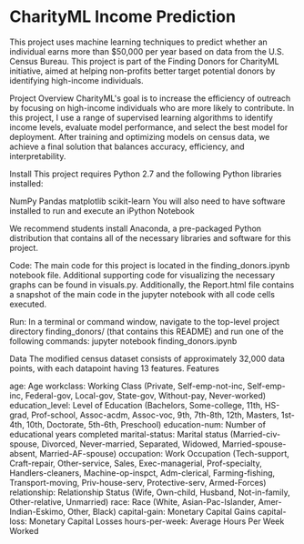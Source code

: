 # CharityML Income Prediction
This project uses machine learning techniques to predict whether an individual earns more than $50,000 per year based on data from the U.S. Census Bureau. This project is part of the Finding Donors for CharityML initiative, aimed at helping non-profits better target potential donors by identifying high-income individuals.

Project Overview
CharityML's goal is to increase the efficiency of outreach by focusing on high-income individuals who are more likely to contribute. In this project, I use a range of supervised learning algorithms to identify income levels, evaluate model performance, and select the best model for deployment. After training and optimizing models on census data, we achieve a final solution that balances accuracy, efficiency, and interpretability.

Install
This project requires Python 2.7 and the following Python libraries installed:

NumPy
Pandas
matplotlib
scikit-learn
You will also need to have software installed to run and execute an iPython Notebook

We recommend students install Anaconda, a pre-packaged Python distribution that contains all of the necessary libraries and software for this project.

Code:
The main code for this project is located in the finding_donors.ipynb notebook file. Additional supporting code for visualizing the necessary graphs can be found in visuals.py. Additionally, the Report.html file contains a snapshot of the main code in the jupyter notebook with all code cells executed.

Run:
In a terminal or command window, navigate to the top-level project directory finding_donors/ (that contains this README) and run one of the following commands:
jupyter notebook finding_donors.ipynb

Data
The modified census dataset consists of approximately 32,000 data points, with each datapoint having 13 features.
Features

age: Age
workclass: Working Class (Private, Self-emp-not-inc, Self-emp-inc, Federal-gov, Local-gov, State-gov, Without-pay, Never-worked)
education_level: Level of Education (Bachelors, Some-college, 11th, HS-grad, Prof-school, Assoc-acdm, Assoc-voc, 9th, 7th-8th, 12th, Masters, 1st-4th, 10th, Doctorate, 5th-6th, Preschool)
education-num: Number of educational years completed
marital-status: Marital status (Married-civ-spouse, Divorced, Never-married, Separated, Widowed, Married-spouse-absent, Married-AF-spouse)
occupation: Work Occupation (Tech-support, Craft-repair, Other-service, Sales, Exec-managerial, Prof-specialty, Handlers-cleaners, Machine-op-inspct, Adm-clerical, Farming-fishing, Transport-moving, Priv-house-serv, Protective-serv, Armed-Forces)
relationship: Relationship Status (Wife, Own-child, Husband, Not-in-family, Other-relative, Unmarried)
race: Race (White, Asian-Pac-Islander, Amer-Indian-Eskimo, Other, Black)
capital-gain: Monetary Capital Gains
capital-loss: Monetary Capital Losses
hours-per-week: Average Hours Per Week Worked






